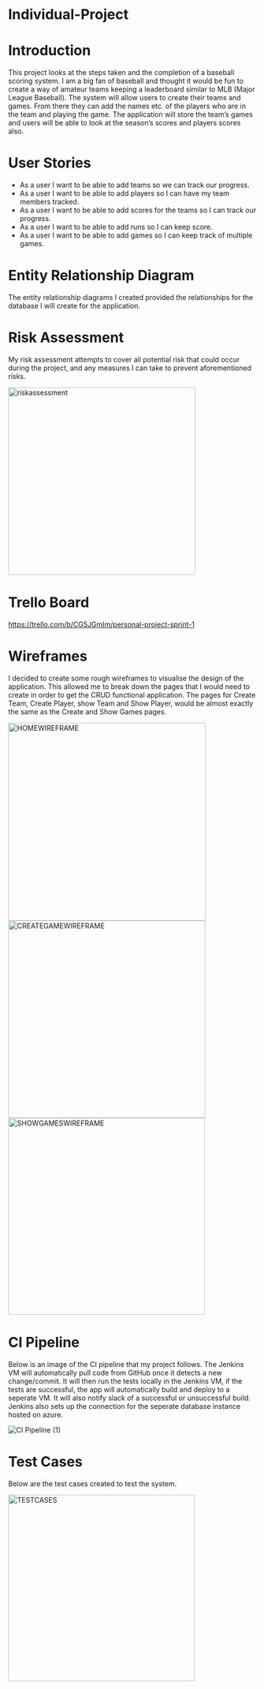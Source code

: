 # Individual-Project


# Introduction

This project looks at the steps taken and the completion of a baseball scoring system. I am a big fan of baseball and thought it would be fun to create a way of amateur teams keeping a leaderboard similar to MLB (Major League Baseball). The system will allow users to create their teams and games. From there they can add the names etc. of the players who are in the team and playing the game. The application will store the team’s games and users will be able to look at the season’s scores and players scores also. 

# User Stories

- As a user I want to be able to add teams so we can track our progress.
- As a user I want to be able to add players so I can have my team members tracked.
- As a user I want to be able to add scores for the teams so I can track our progress.
- As a user I want to be able to add runs so I can keep score.
- As a user I want to be able to add games so I can keep track of multiple games.

# Entity Relationship Diagram

The entity relationship diagrams I created provided the relationships for the database I will create for the application. 



# Risk Assessment

My risk assessment attempts to cover all potential risk that could occur during the project, and any measures I can take to prevent aforementioned risks.

<img width="380" alt="riskassessment" src="https://user-images.githubusercontent.com/9552989/76169081-dec47280-616c-11ea-9d12-047b62ec1dc2.PNG">



# Trello Board

https://trello.com/b/CG5JGmIm/personal-project-sprint-1

# Wireframes 

I decided to create some rough wireframes to visualise the design of the application. This allowed me to break down the pages that I would need to create in order to get the CRUD functional application. The pages for Create Team, Create Player, show Team and Show Player, would be almost exactly the same as the Create and Show Games pages.


<img width="401" alt="HOMEWIREFRAME" src="https://user-images.githubusercontent.com/9552989/76164127-3c909480-6144-11ea-9869-223452c85576.PNG">

<img width="400" alt="CREATEGAMEWIREFRAME" src="https://user-images.githubusercontent.com/9552989/76164130-431f0c00-6144-11ea-8db6-77900e19d6cd.PNG">

<img width="399" alt="SHOWGAMESWIREFRAME" src="https://user-images.githubusercontent.com/9552989/76164134-474b2980-6144-11ea-9286-0d8aa175e4c0.PNG">


# CI Pipeline

Below is an image of the CI pipeline that my project follows. The Jenkins VM will automatically pull code from GitHub once it detects a new change/commit. It will then run the tests locally in the Jenkins VM, if the tests are successful, the app will automatically build and deploy to a seperate VM. It will also notify slack of a successful or unsuccessful build. Jenkins also sets up the connection for the seperate database instance hosted on azure. 

![CI Pipeline (1)](https://user-images.githubusercontent.com/9552989/76166215-d3654d00-6154-11ea-8901-9321c35f33c7.jpg)



# Test Cases

Below are the test cases created to test the system.

<img width="378" alt="TESTCASES" src="https://user-images.githubusercontent.com/9552989/76163792-26350980-6141-11ea-8483-28038e5b5a55.PNG">

